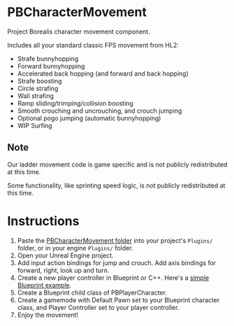 # PBCharacterMovement
Project Borealis character movement component.

Includes all your standard classic FPS movement from HL2:

* Strafe bunnyhopping
* Forward bunnyhopping
* Accelerated back hopping (and forward and back hopping)
* Strafe boosting
* Circle strafing
* Wall strafing
* Ramp sliding/trimping/collision boosting
* Smooth crouching and uncrouching, and crouch jumping
* Optional pogo jumping (automatic bunnyhopping)
* WIP Surfing

## Note

Our ladder movement code is game specific and is not publicly redistributed at this time.

Some functionality, like sprinting speed logic, is not publicly redistributed at this time.

# Instructions

1. Paste the [PBCharacterMovement folder](https://github.com/ProjectBorealis/PBCharacterMovement/archive/master.zip) into your project's `Plugins/` folder, or in your engine `Plugins/` folder.
2. Open your Unreal Engine project.
3. Add input action bindings for jump and crouch. Add axis bindings for forward, right, look up and turn.
4. Create a new player controller in Blueprint or C++. Here's a [simple Blueprint example](https://blueprintue.com/blueprint/l7vxktwk/).
5. Create a Blueprint child class of PBPlayerCharacter.
6. Create a gamemode with Default Pawn set to your Blueprint character class, and Player Controller set to your player controller.
7. Enjoy the movement!
